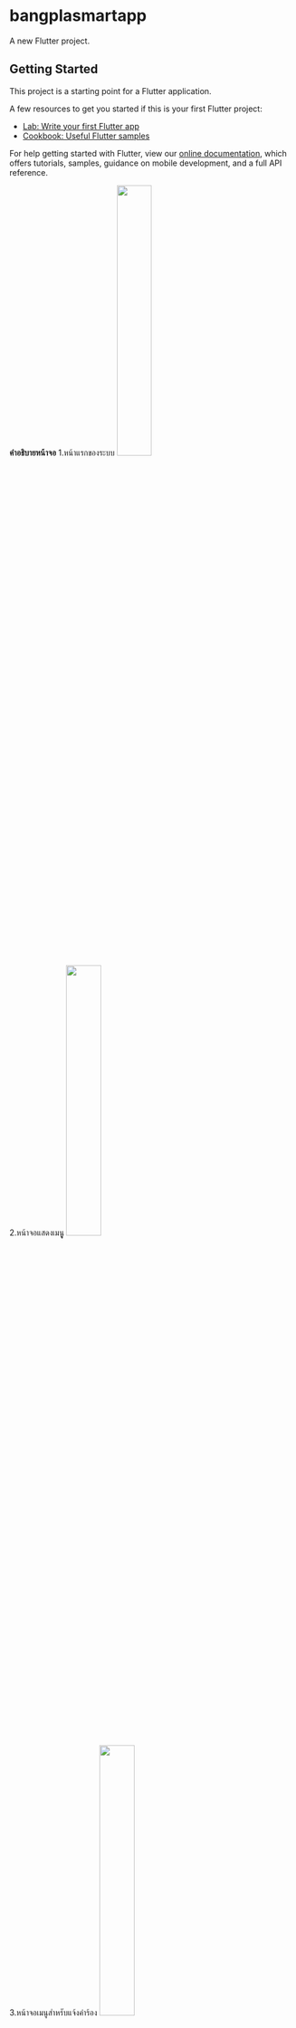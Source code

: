 # bangplasmartapp

A new Flutter project.

## Getting Started

This project is a starting point for a Flutter application.

A few resources to get you started if this is your first Flutter project:

- [Lab: Write your first Flutter app](https://flutter.dev/docs/get-started/codelab)
- [Cookbook: Useful Flutter samples](https://flutter.dev/docs/cookbook)

For help getting started with Flutter, view our
[online documentation](https://flutter.dev/docs), which offers tutorials,
samples, guidance on mobile development, and a full API reference.

<b>คำอธิบายหน้าจอ</b>
1.หน้าแรกของระบบ
<img src="https://user-images.githubusercontent.com/47518969/77676540-0fa40480-6fc1-11ea-9dc4-94008b296ba9.png" width = "35%">

2.หน้าจอแสดงเมนูู
<img src="https://user-images.githubusercontent.com/47518969/77676549-12065e80-6fc1-11ea-885b-3dc7dde2b409.png" width = "35%">

3.หน้าจอเมนูสำหรับแจ้งคำร้อง
<img src="https://user-images.githubusercontent.com/47518969/77676550-129ef500-6fc1-11ea-8ef6-3af3fd849e54.png" width = "35%">

4.หน้าจอเมนูแสดงเรื่องที่สามารถแจ้งได้
<img src="https://user-images.githubusercontent.com/47518969/77676551-129ef500-6fc1-11ea-9d49-43550b125f3d.png" width = "35%">
<img src="https://user-images.githubusercontent.com/47518969/77676555-13378b80-6fc1-11ea-81ab-f2542577aeee.png" width = "35%">
<img src="https://user-images.githubusercontent.com/47518969/77676558-13d02200-6fc1-11ea-9c92-2a7c897c687d.png" width = "35%">

5.หน้าจอเมนูกรอกข้อมูลคำร้อง
<img src="https://user-images.githubusercontent.com/47518969/77676560-13d02200-6fc1-11ea-95fe-d1713f8e3eb1.png" width = "35%">
<img src="https://user-images.githubusercontent.com/47518969/77676563-1468b880-6fc1-11ea-9aa5-7f28b8ac7b40.png" width = "35%">

6.หน้าจอตรวจสอบสถานะของคำร้อง
<img src="https://user-images.githubusercontent.com/47518969/77676564-15014f00-6fc1-11ea-8826-ac0947a31bb3.png" width = "35%">

7.หน้าจอแสดงแผนภาพที่เกี่ยวกับคำร้องต่างๆ
<img src="https://user-images.githubusercontent.com/47518969/77676567-1599e580-6fc1-11ea-992d-6fc6b9a8e77b.png" width = "35%">
<img src="https://user-images.githubusercontent.com/47518969/77676569-16327c00-6fc1-11ea-8a9a-d3505f815527.png" width = "35%">
<img src="https://user-images.githubusercontent.com/47518969/77676571-16327c00-6fc1-11ea-8354-c55e5860c5ec.png" width = "35%">

8.หน้าจอแสดงแผนภาพที่เกี่ยวกับการจองคิว
<img src="https://user-images.githubusercontent.com/47518969/77676572-16cb1280-6fc1-11ea-8b87-188dc3632363.png" width = "35%">
<img src="https://user-images.githubusercontent.com/47518969/77676574-1763a900-6fc1-11ea-8d63-f6156369fb4c.png" width = "35%">
<img src="https://user-images.githubusercontent.com/47518969/77676578-17fc3f80-6fc1-11ea-8b49-9f1389975fa1.png" width = "35%">

9.หน้าจอเมนูแสดงคิวที่ทำการจอง
<img src="https://user-images.githubusercontent.com/47518969/77676579-17fc3f80-6fc1-11ea-831c-bb98db6d71dc.png" width = "35%">

10.หน้าจอกรอกข้อมูลสำหรับการจองคิว
<img src="https://user-images.githubusercontent.com/47518969/77676580-1894d600-6fc1-11ea-9d8e-90c5c4c98a4a.png" width = "35%">
<img src="https://user-images.githubusercontent.com/47518969/77676581-192d6c80-6fc1-11ea-82d5-35ec363290a4.png" width = "35%">
<img src="https://user-images.githubusercontent.com/47518969/77676583-192d6c80-6fc1-11ea-9dd8-d551998d450a.png" width = "35%">
<img src="https://user-images.githubusercontent.com/47518969/77676586-19c60300-6fc1-11ea-9a23-bb8470bad3a3.png" width = "35%">
<img src="https://user-images.githubusercontent.com/47518969/77676587-1a5e9980-6fc1-11ea-81f1-46f66eb6919a.png" width = "35%">
<img src="https://user-images.githubusercontent.com/47518969/77676590-1af73000-6fc1-11ea-9ce7-d8e86b09ddc5.png" width = "35%">

